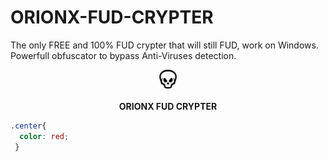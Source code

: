 # ORIONX-FUD-CRYPTER
The only FREE and 100% FUD crypter that will still FUD, work on Windows. Powerfull obfuscator to bypass Anti-Viruses detection.
<div class="center"><center><img src="https://github.com/hackerOrionX/ORIONX-FUD-CRYPTER/blob/main/images/skull.png" width="30"/></center></div>
<br>
<div align="center" class="center">
<center><strong>ORIONX FUD CRYPTER</font></strong></center>
</div>

```css
.center{
  color: red;
 }
 ```

